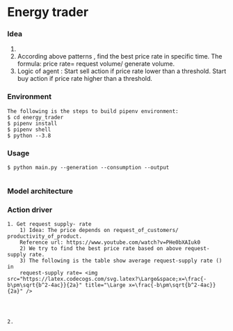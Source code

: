 # Energy trader

### Idea
1. 
2. According above patterns , find the best price rate in specific time. The formula: price rate=  request volume/ generate volume.
3. Logic of agent : Start sell action if price rate lower than a threshold. Start buy action if price rate higher than a threshold.


### Environment
```
The following is the steps to build pipenv environment:
$ cd energy_trader
$ pipenv install 
$ pipenv shell
$ python --3.8

```
### Usage

```
$ python main.py --generation --consumption --output
    
```


### Model architecture


### Action driver

```
1. Get request supply- rate
    1) Idea: The price depends on request_of_customers/ productivity_of_product. 
    Reference url: https://www.youtube.com/watch?v=PHe0bXAIuk0
    2) We try to find the best price rate based on above request-supply rate.
    3) The following is the table show average request-supply rate () in 
    request-supply rate= <img src="https://latex.codecogs.com/svg.latex?\Large&space;x=\frac{-b\pm\sqrt{b^2-4ac}}{2a}" title="\Large x=\frac{-b\pm\sqrt{b^2-4ac}}{2a}" />




2. 
```
